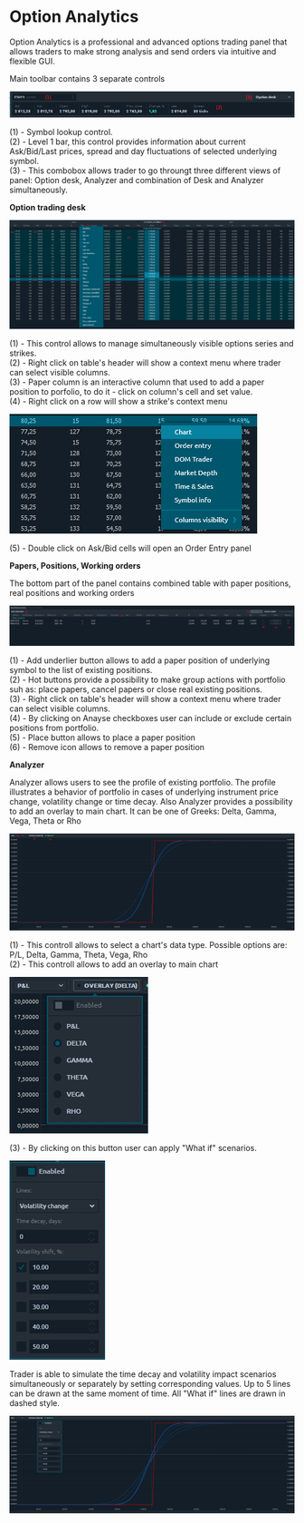 # Option Analytics

Option Analytics is a professional and advanced options trading panel that allows traders to make strong analysis and send orders via intuitive and flexible GUI. 

Main toolbar contains 3 separate controls

![](../.gitbook/assets/image%20%2840%29.png)

\(1\) - Symbol lookup control.  
\(2\) - Level 1 bar, this control provides information about current Ask/Bid/Last prices, spread and day fluctuations of selected underlying symbol.  
\(3\) - This combobox allows trader to go throungt three different views of panel: Option desk, Analyzer and combination of Desk and Analyzer simultaneously.

**Option trading desk**

![](../.gitbook/assets/image%20%281%29.png)

\(1\) - This control allows to manage simultaneously visible options series and strikes.  
\(2\) - Right click on table's header will show a context menu where trader can select visible columns.  
\(3\) - Paper column is an interactive column that used to add a paper position to porfolio, to do it - click on column's cell and set value.  
\(4\) - Right click on a row will show a strike's context menu

![](../.gitbook/assets/image%20%286%29.png)

\(5\) - Double click on Ask/Bid cells will open an Order Entry panel

**Papers, Positions, Working orders**

The bottom part of the panel contains combined table with paper positions, real positions and working orders

![](../.gitbook/assets/image%20%2838%29.png)

 \(1\) - Add underlier button allows to add a paper position of underlying symbol to the list of existing positions.  
\(2\) - Hot buttons provide a possibility to make group actions with portfolio suh as: place papers, cancel papers or close real existing positions.  
\(3\) - Right click on table's header will show a context menu where trader can select visible columns.  
\(4\) - By clicking on Anayse checkboxes user can include or exclude certain positions from portfolio.  
\(5\) - Place button allows to place a paper position  
\(6\) - Remove icon allows to remove a paper position

**Analyzer**

Analyzer allows users to see the profile of existing portfolio. The profile illustrates a behavior of portfolio in cases of underlying instrument price change, volatility change or time decay.  Also Analyzer provides a possibility to add an overlay to main chart. It can be one of Greeks: Delta, Gamma, Vega, Theta or Rho

![](../.gitbook/assets/image%20%2832%29.png)

\(1\) - This controll allows to select a chart's data type. Possible options are: P/L, Delta, Gamma, Theta, Vega, Rho   
\(2\) - This controll allows to add an overlay to main chart 

![](../.gitbook/assets/image%20%2820%29.png)

\(3\) - By clicking on this button user can apply "What if" scenarios. 

![](../.gitbook/assets/image%20%2833%29.png)

Trader is able to simulate the time decay and volatility impact scenarios simultaneously or separately by setting corresponding values. Up to 5 lines can be drawn at the same moment of time. All "What if" lines are drawn in dashed style.

![](../.gitbook/assets/image%20%284%29.png)

  






 





